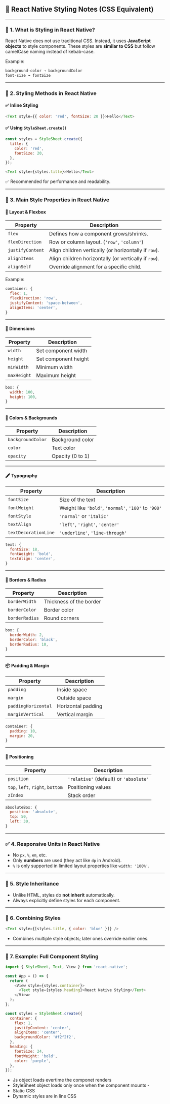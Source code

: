 ## 🎨 React Native Styling Notes (CSS Equivalent)

---

### 📌 1. **What is Styling in React Native?**

React Native does not use traditional CSS. Instead, it uses **JavaScript objects** to style components. These styles are **similar to CSS** but follow camelCase naming instead of kebab-case.

Example:

```js
background-color → backgroundColor  
font-size → fontSize
```

---

### 🧱 2. **Styling Methods in React Native**

#### ✅ **Inline Styling**

```js
<Text style={{ color: 'red', fontSize: 20 }}>Hello</Text>
```

#### ✅ **Using `StyleSheet.create()`**

```js
const styles = StyleSheet.create({
  title: {
    color: 'red',
    fontSize: 20,
  },
});

<Text style={styles.title}>Hello</Text>
```

✅ Recommended for performance and readability.

---

### 🎯 3. **Main Style Properties in React Native**

#### 📐 Layout & Flexbox

| Property         | Description                                           |
| ---------------- | ----------------------------------------------------- |
| `flex`           | Defines how a component grows/shrinks.                |
| `flexDirection`  | Row or column layout. (`'row'`, `'column'`)           |
| `justifyContent` | Align children vertically (or horizontally if `row`). |
| `alignItems`     | Align children horizontally (or vertically if `row`). |
| `alignSelf`      | Override alignment for a specific child.              |

Example:

```js
container: {
  flex: 1,
  flexDirection: 'row',
  justifyContent: 'space-between',
  alignItems: 'center',
}
```

---

#### 📏 Dimensions

| Property    | Description          |
| ----------- | -------------------- |
| `width`     | Set component width  |
| `height`    | Set component height |
| `minWidth`  | Minimum width        |
| `maxHeight` | Maximum height       |

```js
box: {
  width: 100,
  height: 100,
}
```

---

#### 🎨 Colors & Backgrounds

| Property          | Description      |
| ----------------- | ---------------- |
| `backgroundColor` | Background color |
| `color`           | Text color       |
| `opacity`         | Opacity (0 to 1) |

---

#### 🖋️ Typography

| Property             | Description                                          |
| -------------------- | ---------------------------------------------------- |
| `fontSize`           | Size of the text                                     |
| `fontWeight`         | Weight like `'bold'`, `'normal'`, `'100'` to `'900'` |
| `fontStyle`          | `'normal'` or `'italic'`                             |
| `textAlign`          | `'left'`, `'right'`, `'center'`                      |
| `textDecorationLine` | `'underline'`, `'line-through'`                      |

```js
text: {
  fontSize: 18,
  fontWeight: 'bold',
  textAlign: 'center',
}
```

---

#### 🧱 Borders & Radius

| Property       | Description             |
| -------------- | ----------------------- |
| `borderWidth`  | Thickness of the border |
| `borderColor`  | Border color            |
| `borderRadius` | Round corners           |

```js
box: {
  borderWidth: 2,
  borderColor: 'black',
  borderRadius: 10,
}
```

---

#### 📦 Padding & Margin

| Property            | Description        |
| ------------------- | ------------------ |
| `padding`           | Inside space       |
| `margin`            | Outside space      |
| `paddingHorizontal` | Horizontal padding |
| `marginVertical`    | Vertical margin    |

```js
container: {
  padding: 10,
  margin: 20,
}
```

---

#### 🔄 Positioning

| Property                         | Description                            |
| -------------------------------- | -------------------------------------- |
| `position`                       | `'relative'` (default) or `'absolute'` |
| `top`, `left`, `right`, `bottom` | Positioning values                     |
| `zIndex`                         | Stack order                            |

```js
absoluteBox: {
  position: 'absolute',
  top: 50,
  left: 30,
}
```

---

### ✅ 4. **Responsive Units in React Native**

* No `px`, `%`, `em`, etc.
* Only **numbers** are used (they act like `dp` in Android).
* `%` is only supported in limited layout properties like `width: '100%'`.

---

### 🧪 5. **Style Inheritance**

* Unlike HTML, styles do **not inherit** automatically.
* Always explicitly define styles for each component.

---

### 🔄 6. **Combining Styles**

```js
<Text style={[styles.title, { color: 'blue' }]} />
```

* Combines multiple style objects; later ones override earlier ones.

---

### 🧰 7. **Example: Full Component Styling**

```js
import { StyleSheet, Text, View } from 'react-native';

const App = () => {
  return (
    <View style={styles.container}>
      <Text style={styles.heading}>React Native Styling</Text>
    </View>
  );
};

const styles = StyleSheet.create({
  container: {
    flex: 1,
    justifyContent: 'center',
    alignItems: 'center',
    backgroundColor: '#f2f2f2',
  },
  heading: {
    fontSize: 24,
    fontWeight: 'bold',
    color: 'purple',
  },
});
```
- Js object loads evertime the componet renders
-  StyleSheet object loads only once when the component mounts -
-  Static CSS
- Dynamic styles are in line CSS
